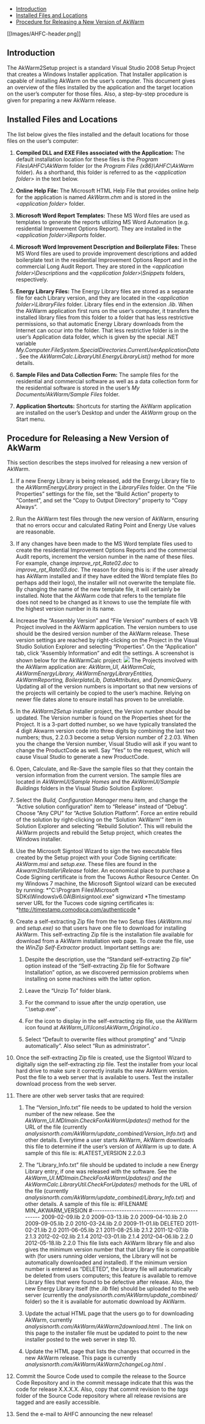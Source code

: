 -   [Introduction](#introduction)
-   [Installed Files and Locations](#installed_files)
-   [Procedure for Releasing a New Version of AkWarm](#release_procedure)

[[Images/AHFC-header.png]]

<a name="introduction"></a> 
Introduction
------------

The AkWarm2Setup project is a standard Visual Studio 2008 Setup Project that creates a Windows Installer application. That Installer application is capable of installing AkWarm on the user’s computer. This document gives an overview of the files installed by the application and the target location on the user’s computer for those files. Also, a step-by-step procedure is given for preparing a new AkWarm release.

<a name="installed_files"></a> 
Installed Files and Locations
-----------------------------

The list below gives the files installed and the default locations for those files on the user’s computer:

1.  **Compiled DLL and EXE Files associated with the Application:** The default installation location for these files is the *Program Files\\AHFC\\AkWarm* folder (or the *Program Files (x86)\\AHFC\\AkWarm* folder). As a shorthand, this folder is referred to as the *\<application folder\>* in the text below.

2.  **Online Help File:** The Microsoft HTML Help File that provides online help for the application is named *AkWarm.chm* and is stored in the *\<application folder\>* folder.

3.  **Microsoft Word Report Templates:** These MS Word files are used as templates to generate the reports utilizing MS Word Automation (e.g. residential Improvement Options Report). They are installed in the *\<application folder\>\\Reports* folder.

4.  **Microsoft Word Improvement Description and Boilerplate Files:** These MS Word files are used to provide improvement descriptions and added boilerplate text in the residential Improvement Options Report and in the commercial Long Audit Report. They are stored in the *\<application folder\>\\Descriptions* and the *\<application folder\>\\Snippets* folders, respectively.

5.  **Energy Library Files:** The Energy Library files are stored as a separate file for each Library version, and they are located in the *\<application folder\>\\LibraryFiles* folder. Library files end in the extension *.lib*. When the AkWarm application first runs on the user’s computer, it transfers the installed library files from this folder to a folder that has less restrictive permissions, so that automatic Energy Library downloads from the Internet can occur into the folder. That less restrictive folder is in the user’s Application data folder, which is given by the special .NET variable *My.Computer.FileSystem.SpecialDirectories.CurrentUserApplicationData.* See the *AkWarmCalc.LibraryUtil.EnergyLibraryList()* method for more details.

6.  **Sample Files and Data Collection Form:** The sample files for the residential and commercial software as well as a data collection form for the residential software is stored in the user’s *My Documents/AkWarm/Sample Files* folder.

7.  **Application Shortcuts:** Shortcuts for starting the AkWarm application are installed on the user’s Desktop and under the *AkWarm* group on the Start menu.

<a name="release_procedure"></a> 
Procedure for Releasing a New Version of AkWarm
-----------------------------------------------

This section describes the steps involved for releasing a new version of AkWarm.

1.  If a new Energy Library is being released, add the Energy Library file to the *AkWarmEnergyLibrary* project in the *LibraryFiles* folder. On the “File Properties” settings for the file, set the “Build Action” property to “Content”, and set the “Copy to Output Directory” property to “Copy Always”.

2.  Run the AkWarm test files through the new version of AkWarm, ensuring that no errors occur and calculated Rating Point and Energy Use values are reasonable.

3.  If any changes have been made to the MS Word template files used to create the residential Improvement Options Reports and the commercial Audit reports, increment the version number in the name of these files. For example, change *improve\_rpt\_Rate02.doc* to *improve\_rpt\_Rate03.doc*. The reason for doing this is: if the user already has AkWarm installed and if they have edited the Word template files (to perhaps add their logo), the installer will not overwrite the template file. By changing the name of the new template file, it will certainly be installed. Note that the AkWarm code that refers to the template file does not need to be changed as it knows to use the template file with the highest version number in its name.

4.  Increase the “Assembly Version” and “File Version” numbers of each VB Project involved in the AkWarm application. The version numbers to use should be the desired version number of the AkWarm release. These version settings are reached by right-clicking on the Project in the Visual Studio Solution Explorer and selecting “Properties”. On the “Application” tab, click “Assembly Information” and edit the settings. A screenshot is shown below for the AkWarmCalc project:
    ![](media/image1.png)
    The Projects involved with the AkWarm application are: *AkWarm\_UI, AkWarmCalc, AkWarmEnergyLibrary, AkWarmEnergyLibraryEntities, AkWarmReporting, BoilerplateLib, DataAttributes,* and *DynamicQuery.* Updating all of the version numbers is important so that new versions of the projects will certainly be copied to the user’s machine. Relying on newer file dates alone to ensure install has proven to be unreliable.

5.  In the *AkWarm2Setup* installer project, the Version number should be updated. The Version number is found on the Properties sheet for the Project. It is a 3-part dotted number, so we have typically translated the 4 digit Akwarm version code into three digits by combining the last two numbers; thus, 2.2.0.3 become a setup Version number of 2.2.03. When you the change the Version number, Visual Studio will ask if you want to change the ProductCode as well. Say “Yes” to the request, which will cause Visual Studio to generate a new ProductCode.

6.  Open, Calculate, and Re-Save the sample files so that they contain the version information from the current version. The sample files are located in *AkWarmUI/Sample Homes* and the *AkWarmUI/Sample Buildings* folders in the Visual Studio Solution Explorer.

7.  Select the *Build, Configuration Manager* menu item, and change the “Active solution configuration” item to “Release” instead of “Debug”. Choose “Any CPU” for “Active Solution Platform”. Force an entire rebuild of the solution by right-clicking on the “Solution ‘AkWarm’” item in Solution Explorer and selecting “Rebuild Solution”. This will rebuild the AkWarm projects and rebuild the Setup project, which creates the Windows installer.

8.  Use the Microsoft Signtool Wizard to sign the two executable files created by the Setup project with your Code Signing certificate: *AkWarm.msi* and *setup.exe*. These files are found in the *Akwarm2Installer\\Release* folder. An economical place to purchase a Code Signing certificate is from the Tucows Author Resource Center. On my Windows 7 machine, the Microsoft Signtool wizard can be executed by running:
    *"C:\\Program Files\\Microsoft SDKs\\Windows\\v6.0A\\Bin\\signtool.exe" signwizard
    *The timestamp server URL for the Tucows code signing certificates is:
    *http://timestamp.comodoca.com/authenticode
    *

9.  Create a self-extracting Zip file from the two Setup files (*AkWarm.msi* and *setup.exe)* so that users have one file to download for installing AkWarm. This self-extracting Zip file is the installation file available for download from a AkWarm installation web page. To create the file, use the *WinZip Self-Extractor* product. Important settings are:

    1.  Despite the description, use the “Standard self-extracting Zip file” option instead of the “Self-extracting Zip file for Software Installation” option, as we discovered permission problems when installing on some machines with the latter option.

    2.  Leave the “Unzip To” folder blank.

    3.  For the command to issue after the unzip operation, use “.\\setup.exe” .

    4.  For the icon to display in the self-extracting zip file, use the AkWarm icon found at *AkWarm\_UI\\Icons\\AkWarm\_Original.ico .*

    5.  Select “Default to overwrite files without prompting” and “Unzip automatically”. Also select “Run as administrator”.

10. Once the self-extracting Zip file is created, use the Signtool Wizard to digitally sign the self-extracting zip file. Test the installer from your local hard drive to make sure it correctly installs the new AkWarm version. Post the file to a web server that is available to users. Test the installer download process from the web server.

11. There are other web server tasks that are required:

    1.  The “Version\_Info.txt” file needs to be updated to hold the version number of the new release. See the *AkWarm\_UI.MDImain.CheckForAkWarmUpdates()* method for the URL of the file (currently *analysisnorth.com/AkWarm/update\_combined/Version\_Info.txt*) and other details. Everytime a user starts AkWarm, AkWarm downloads this file to determine if the user’s version of AkWarm is up to date. A sample of this file is:
         \#LATEST\_VERSION
         2.2.0.3

    2.  The “Library\_Info.txt” file should be updated to include a new Energy Library entry, if one was released with the software. See the *AkWarm\_UI.MDImain.CheckForAkWarmUpdates() and the AkWarmCalc.LibraryUtil.CheckForUpdates()* methods for the URL of the file (currently *analysisnorth.com/AkWarm/update\_combined/Library\_Info.txt*) and other details. A sample of this file is:
        \#FILENAME MIN\_AKWARM\_VERSION
        \#-------------------------------------------------
        2009-02-09.lib 2.0
        2009-03-13.lib 2.0
        2009-04-10.lib 2.0
        2009-09-05.lib 2.0
        2010-03-24.lib 2.0
        2009-11-01.lib DELETED
        2011-02-21.lib 2.0
        2011-06-05.lib 2.1
        2011-08-25.lib 2.1.2
        2011-12-07.lib 2.1.3
        2012-02-02.lib 2.1.4
        2012-03-01.lib 2.1.4
        2012-04-06.lib 2.2.0
        2012-05-18.lib 2.2.0
        This file lists each AkWarm library file and also gives the minimum version number that that Library file is compatible with (for users running older versions, the Library will not be automatically downloaded and installed). If the minimum version number is entered as “DELETED”, the Library file will automatically be deleted from users computers; this feature is available to remove Library files that were found to be defective after release.
        Also, the new Energy Library itself (the *.lib* file) should be uploaded to the web server (currently the *analysisnorth.com/AkWarm/update\_combined/* folder) so the it is available for automatic download by AkWarm.

    3.  Update the actual HTML page that the users go to for downloading AkWarm, currently *analysisnorth.com/AkWarm/AkWarm2download.htm*l . The link on this page to the installer file must be updated to point to the new installer posted to the web server in step 10.

    4.  Update the HTML page that lists the changes that occurred in the new AkWarm release. This page is currently *analysisnorth.com/AkWarm/AkWarm2changeLog.html* .

12. Commit the Source Code used to compile the release to the Source Code Repository and in the commit message indicate that this was the code for release X.X.X.X. Also, copy that commit revision to the *tags* folder of the Source Code repository where all release revisions are tagged and are easily accessible.

13. Send the e-mail to AHFC announcing the new release!
